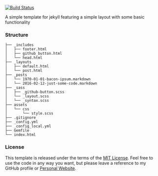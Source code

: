 [![Build Status](https://img.shields.io/travis/TangChr/jekyll-template.svg?branch=master&style=flat-square)](https://travis-ci.org/TangChr/jekyll-template)

A simple template for jekyll featuring a simple layout with some basic functionality

### Structure

```
├── _includes
│   ├── footer.html
│   ├── github_button.html
│   └── head.html
├── _layouts
│   ├── default.html
│   └── post.html
├── _posts
│   └── 1970-01-01-bacon-ipsum.markdown
│   └── 2016-02-12-just-some-code.markdown
├── _sass
│   ├── _github-button.scss
│   └── _layout.scss
│   └── _syntax.scss
├── assets
│   └── css
│       └── style.scss
├── .gitignore
├── _config.yml
├── _config_local.yml
├── Gemfile
└── index.html
```

### License
This template is released under the terms of the [MIT License](http://opensource.org/licenses/MIT). Feel free to use the code in any way you want, but please leave a reference to my GitHub profile or [Personal Website](http://christiantang.dk).
